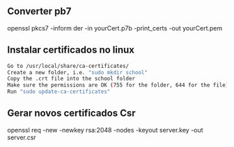 ## Converter pb7

openssl pkcs7 -inform der -in yourCert.p7b -print_certs -out yourCert.pem


## Instalar certificados no linux
```sh
Go to /usr/local/share/ca-certificates/
Create a new folder, i.e. "sudo mkdir school"
Copy the .crt file into the school folder
Make sure the permissions are OK (755 for the folder, 644 for the file)
Run "sudo update-ca-certificates"
```
## Gerar novos certificados Csr
openssl req -new -newkey rsa:2048 -nodes -keyout server.key -out server.csr
